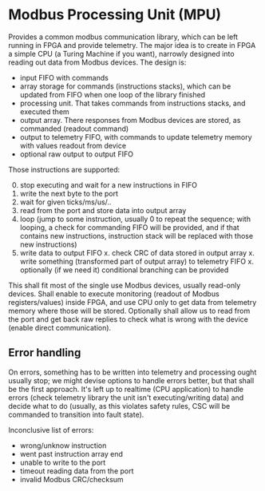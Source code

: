 # Modbus Processing Unit (MPU)

Provides a common modbus communication library, which can be left running in
FPGA and provide telemetry. The major idea is to create in FPGA a simple CPU (a
Turing Machine if you want), narrowly designed into reading out data from
Modbus devices. The design is:

* input FIFO with commands
* array storage for commands (instructions stacks), which can be updated from
  FIFO when one loop of the library finished
* processing unit. That takes commands from instructions stacks, and executed
  them
* output array. There responses from Modbus devices are stored, as commanded
  (readout command)
* output to telemetry FIFO, with commands to update telemetry memory with
  values readout from device
* optional raw output to output FIFO

Those instructions are supported:

0. stop executing and wait for a new instructions in FIFO
1. write the next byte to the port
3. wait for given ticks/ms/us/..
4. read from the port and store data into output array
4. loop (jump to some instruction, usually 0 to repeat the sequence; with
   looping, a check for commanding FIFO will be provided, and if that contains
   new instructions, instruction stack will be replaced with those new
   instructions)
5. write data to output FIFO
x. check CRC of data stored in output array
x. write something (transformed part of output array) to telemetry FIFO
x. optionally (if we need it) conditional branching can be provided

This shall fit most of the single use Modbus devices, usually read-only
devices. Shall enable to execute monitoring (readout of Modbus
registers/values) inside FPGA, and use CPU only to get data from telemetry
memory where those will be stored. Optionally shall allow us to read from the
port and get back raw replies to check what is wrong with the device (enable
direct communication).

## Error handling

On errors, something has to be written into telemetry and processing ought usually stop; we might devise options to handle errors better, but that shall be the first approach. It's left up to realtime (CPU application) to handle errors (check telemetry library the unit isn't executing/writing data) and decide what to do (usually, as this violates safety rules, CSC will be commanded to transition into fault state).

Inconclusive list of errors:

* wrong/unknow instruction
* went past instruction array end
* unable to write to the port
* timeout reading data from the port
* invalid Modbus CRC/checksum
